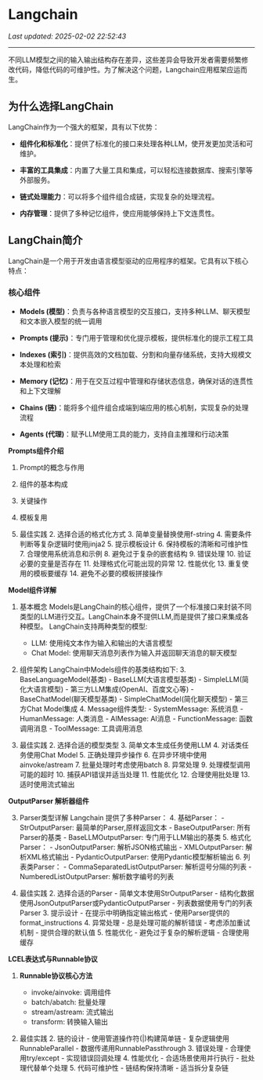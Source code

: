 # Langchain

_Last updated: 2025-02-02 22:52:43_

---

不同LLM模型之间的输入输出结构存在差异，这些差异会导致开发者需要频繁修改代码，降低代码的可维护性。为了解决这个问题，Langchain应用框架应运而生。


## 为什么选择LangChain


LangChain作为一个强大的框架，具有以下优势：


- **组件化和标准化**：提供了标准化的接口来处理各种LLM，使开发更加灵活和可维护。

- **丰富的工具集成**：内置了大量工具和集成，可以轻松连接数据库、搜索引擎等外部服务。

- **链式处理能力**：可以将多个组件组合成链，实现复杂的处理流程。

- **内存管理**：提供了多种记忆组件，使应用能够保持上下文连贯性。

## LangChain简介


LangChain是一个用于开发由语言模型驱动的应用程序的框架。它具有以下核心特点：


### 核心组件


- **Models (模型)**：负责与各种语言模型的交互接口，支持多种LLM、聊天模型和文本嵌入模型的统一调用

- **Prompts (提示)**：专门用于管理和优化提示模板，提供标准化的提示工程工具

- **Indexes (索引)**：提供高效的文档加载、分割和向量存储系统，支持大规模文本处理和检索

- **Memory (记忆)**：用于在交互过程中管理和存储状态信息，确保对话的连贯性和上下文理解

- **Chains (链)**：能将多个组件组合成端到端应用的核心机制，实现复杂的处理流程

- **Agents (代理)**：赋予LLM使用工具的能力，支持自主推理和行动决策

**Prompts组件介绍**


1. Prompt的概念与作用


2. 组件的基本构成


3. 关键操作


4. 模板复用


1. 最佳实践
    2. 选择合适的格式化方式
        3. 简单变量替换使用f-string
        4. 需要条件判断等复杂逻辑时使用jinja2
    5. 提示模板设计
        6. 保持模板的清晰和可维护性
        7. 合理使用系统消息和示例
        8. 避免过于复杂的嵌套结构
    9. 错误处理
        10. 验证必要的变量是否存在
        11. 处理格式化可能出现的异常
    12. 性能优化
        13. 重复使用的模板要缓存
        14. 避免不必要的模板拼接操作

**Model组件详解**


1. 基本概念
    Models是LangChain的核心组件，提供了一个标准接口来封装不同类型的LLM进行交互。LangChain本身不提供LLM,而是提供了接口来集成各种模型。
    LangChain支持两种类型的模型:
    - LLM: 使用纯文本作为输入和输出的大语言模型
    - Chat Model: 使用聊天消息列表作为输入并返回聊天消息的聊天模型

2. 组件架构
    LangChain中Models组件的基类结构如下:
    3. BaseLanguageModel(基类)
        - BaseLLM(大语言模型基类)
            - SimpleLLM(简化大语言模型)
            - 第三方LLM集成(OpenAI、百度文心等)
        - BaseChatModel(聊天模型基类)
            - SimpleChatModel(简化聊天模型)
            - 第三方Chat Model集成
    4. Message组件类型:
        - SystemMessage: 系统消息
        - HumanMessage: 人类消息
        - AIMessage: AI消息
        - FunctionMessage: 函数调用消息
        - ToolMessage: 工具调用消息

1. 最佳实践
    2. 选择合适的模型类型
        3. 简单文本生成任务使用LLM
        4. 对话类任务使用Chat Model
    5. 正确处理异步操作
        6. 在异步环境中使用ainvoke/astream
        7. 批量处理时考虑使用batch
    8. 异常处理
        9. 处理模型调用可能的超时
        10. 捕获API错误并适当处理
    11. 性能优化
        12. 合理使用批处理
        13. 适时使用流式输出

**OutputParser 解析器组件**


3. Parser类型详解
    Langchain 提供了多种Parser：
    4. 基础Parser：
        - StrOutputParser: 最简单的Parser,原样返回文本
        - BaseOutputParser: 所有Parser的基类
        - BaseLLMOutputParser: 专门用于LLM输出的基类
    5. 格式化Parser：
        - JsonOutputParser: 解析JSON格式输出
        - XMLOutputParser: 解析XML格式输出
        - PydanticOutputParser: 使用Pydantic模型解析输出
    6. 列表类Parser：
        - CommaSeparatedListOutputParser: 解析逗号分隔的列表
        - NumberedListOutputParser: 解析数字编号的列表

1. 最佳实践
    2. 选择合适的Parser
        - 简单文本使用StrOutputParser
        - 结构化数据使用JsonOutputParser或PydanticOutputParser
        - 列表数据使用专门的列表Parser
    3. 提示设计
        - 在提示中明确指定输出格式
        - 使用Parser提供的format_instructions
    4. 异常处理
        - 总是处理可能的解析错误
        - 考虑添加重试机制
        - 提供合理的默认值
    5. 性能优化
        - 避免过于复杂的解析逻辑
        - 合理使用缓存

**LCEL表达式与Runnable协议**


1. **Runnable协议核心方法**
    - invoke/ainvoke: 调用组件
    - batch/abatch: 批量处理
    - stream/astream: 流式输出
    - transform: 转换输入输出

1. 最佳实践
    2. 链的设计
        - 使用管道操作符(|)构建简单链
        - 复杂逻辑使用RunnableParallel
        - 数据传递用RunnablePassthrough
    3. 错误处理
        - 合理使用try/except
        - 实现错误回调处理
    4. 性能优化
        - 合适场景使用并行执行
        - 批处理代替单个处理
    5. 代码可维护性
        - 链结构保持清晰
        - 适当拆分复杂链
